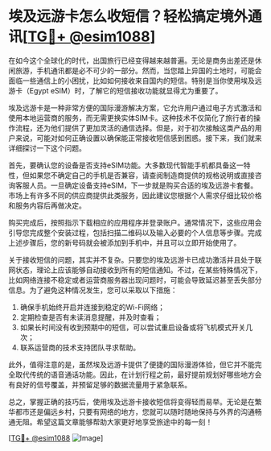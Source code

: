 # 埃及远游卡怎么收短信？轻松搞定境外通讯[[TG💪+ @esim1088](https://t.me/s/esim1088)]

在如今这个全球化的时代，出国旅行已经变得越来越普遍。无论是商务出差还是休闲旅游，手机通讯都是必不可少的一部分。然而，当您踏上异国的土地时，可能会面临一些通信上的小困扰，比如如何接收来自国内的短信。特别是当你使用埃及远游卡（Egypt eSIM）时，了解它的短信接收功能就显得尤为重要了。

埃及远游卡是一种非常方便的国际漫游解决方案，它允许用户通过电子方式激活和使用本地运营商的服务，而无需更换实体SIM卡。这种技术不仅简化了旅行者的操作流程，还为他们提供了更加灵活的通信选择。但是，对于初次接触这类产品的用户来说，可能对如何正确设置以确保能正常接收短信感到困惑。接下来，我们就来详细探讨一下这个问题。

首先，要确认您的设备是否支持eSIM功能。大多数现代智能手机都具备这一特性，但如果您不确定自己的手机是否兼容，请查阅制造商提供的规格说明或直接咨询客服人员。一旦确定设备支持eSIM，下一步就是购买合适的埃及远游卡套餐。市场上有许多不同的供应商提供此类服务，因此建议您根据个人需求仔细比较价格和服务内容后再做决定。

购买完成后，按照指示下载相应的应用程序并登录账户。通常情况下，这些应用会引导您完成整个安装过程，包括扫描二维码以及输入必要的个人信息等步骤。完成上述步骤后，您的新号码就会被添加到手机中，并且可以立即开始使用了。

关于接收短信的问题，其实并不复杂。只要您的埃及远游卡已成功激活并且处于联网状态，理论上应该能够自动接收到所有的短信通知。不过，在某些特殊情况下，比如网络连接不稳定或者运营商服务器出现问题时，可能会导致延迟甚至丢失部分信息。为了避免这种情况发生，您可以采取以下措施：

1. 确保手机始终开启并连接到稳定的Wi-Fi网络；
2. 定期检查是否有未读消息提醒，并及时查看；
3. 如果长时间没有收到预期中的短信，可以尝试重启设备或将飞机模式开关几次；
4. 联系运营商的技术支持团队寻求帮助。

此外，值得注意的是，虽然埃及远游卡提供了便捷的国际漫游体验，但它并不能完全取代传统的语音通话功能。因此，在计划行程之前，最好提前规划好哪些地方会有良好的信号覆盖，并预留足够的数据流量用于紧急联系。

总之，掌握正确的技巧后，使用埃及远游卡接收短信将变得轻而易举。无论是在繁华都市还是偏远乡村，只要有网络的地方，您就可以随时随地保持与外界的沟通畅通无阻。希望这篇文章能够帮助大家更好地享受旅途中的每一刻！

[[TG💪+ @esim1088](https://t.me/s/esim1088) ![Image](https://i.postimg.cc/4NQfJmqS/Snipaste-2025-05-13-00-14-12.png)]
